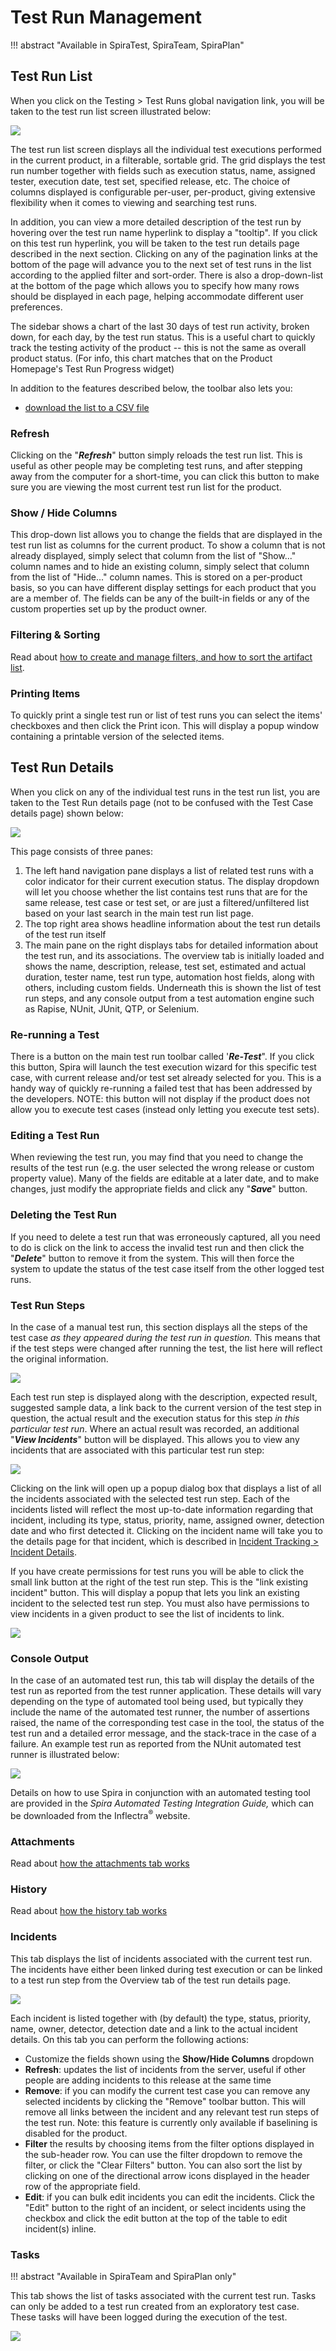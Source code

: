 # Test Run Management
!!! abstract "Available in SpiraTest, SpiraTeam, SpiraPlan"

## Test Run List
When you click on the Testing \> Test Runs global navigation link, you will be taken to the test run list screen illustrated below:

![](img/Test_Case_Management_202.png)

The test run list screen displays all the individual test executions performed in the current product, in a filterable, sortable grid. The grid displays the test run number together with fields such as execution status, name, assigned tester, execution date, test set, specified release, etc. The choice of columns displayed is configurable per-user, per-product, giving extensive flexibility when it comes to viewing and searching test runs.

In addition, you can view a more detailed description of the test run by hovering over the test run name hyperlink to display a "tooltip". If you click on this test run hyperlink, you will be taken to the test run details page described in the next section. Clicking on any of the pagination links at the bottom of the page will advance you to the next set of test runs in the list according to the applied filter and sort-order. There is also a drop-down-list at the bottom of the page which allows you to specify how many rows should be displayed in each page, helping accommodate different user preferences.

The sidebar shows a chart of the last 30 days of test run activity, broken down, for each day, by the test run status. This is a useful chart to quickly track the testing activity of the product -- this is not the same as overall product status. (For info, this chart matches that on the Product Homepage's  Test Run Progress widget)

In addition to the features described below, the toolbar also lets you:

- [download the list to a CSV file](Application-Wide.md/#download-as-csv)

### Refresh
Clicking on the "***Refresh***" button simply reloads the test run list. This is useful as other people may be completing test runs, and after stepping away from the computer for a short-time, you can click this button to make sure you are viewing the most current test run list for the product.

### Show / Hide Columns
This drop-down list allows you to change the fields that are displayed in the test run list as columns for the current product. To show a column that is not already displayed, simply select that column from the list of "Show..." column names and to hide an existing column, simply select that column from the list of "Hide..." column names. This is stored on a per-product basis, so you can have different display settings for each product that you are a member of. The fields can be any of the built-in fields or any of the custom properties set up by the product owner.

### Filtering & Sorting
Read about [how to create and manage filters, and how to sort the artifact list](Application-Wide.md#filtering).

### Printing Items
To quickly print a single test run or list of test runs you can select the items' checkboxes and then click the Print icon. This will display a popup window containing a printable version of the selected items.


## Test Run Details
When you click on any of the individual test runs in the test run list, you are taken to the Test Run details page (not to be confused with the Test Case details page) shown below:

![](img/Test_Case_Management_203.png)

This page consists of three panes:

1.  The left hand navigation pane displays a list of related test runs with a color indicator for their current execution status. The display dropdown will let you choose whether the list contains test runs that are for the same release, test case or test set, or are just a filtered/unfiltered list based on your last search in the main test run list page.
2.  The top right area shows headline information about the test run details of the test run itself
3.  The main pane on the right displays tabs for detailed information about the test run, and its associations. The overview tab is initially loaded and shows the name, description, release, test set, estimated and actual duration, tester name, test run type, automation host fields, along with others, including custom fields. Underneath this is shown the list of test run steps, and any console output from a test automation engine such as Rapise, NUnit, JUnit, QTP, or Selenium.


### Re-running a Test
There is a button on the main test run toolbar called
'***Re-Test***". If you click this button, Spira will launch the test execution wizard for this specific test case, with current release and/or test set already selected for you. This is a handy way of quickly re-running a failed test that has been addressed by the developers. NOTE: this button will not display if the product does not allow you to execute test cases (instead only letting you execute test sets).


### Editing a Test Run
When reviewing the test run, you may find that you need to change the results of the test run (e.g. the user selected the wrong release or custom property value). Many of the fields are editable at a later date, and to make changes, just modify the appropriate fields and click any "***Save***" button.


### Deleting the Test Run
If you need to delete a test run that was erroneously captured, all you need to do is click on the link to access the invalid test run and then click the "***Delete***" button to remove it from the system. This will then force the system to update the status of the test case itself from the other logged test runs.


### Test Run Steps
In the case of a manual test run, this section displays all the steps of the test case *as they appeared during the test run in question.* This means that if the test steps were changed after running the test, the list here will reflect the original information.

![](img/Test_Case_Management_204.png)

Each test run step is displayed along with the description, expected result, suggested sample data, a link back to the current version of the test step in question, the actual result and the execution status for this step *in this particular test run*. Where an actual result was recorded, an additional "***View Incidents***" button will be displayed. This allows you to view any incidents that are associated with this particular test run step:

![](img/Test_Case_Management_205.png)

Clicking on the link will open up a popup dialog box that displays a list of all the incidents associated with the selected test run step. Each of the incidents listed will reflect the most up-to-date information regarding that incident, including its type, status, priority, name, assigned owner, detection date and who first detected it. Clicking on the incident name will take you to the details page for that incident, which is described in [Incident Tracking > Incident Details](Incident-Tracking.md/#incident-details).

If you have create permissions for test runs you will be able to click the small link button at the right of the test run step. This is the "link existing incident" button. This will display a popup that lets you link an existing incident to the selected test run step. You must also have permissions to view incidents in a given product to see the list of incidents to link.

![](img/Test_Case_Management_238.png)

### Console Output
In the case of an automated test run, this tab will display the details of the test run as reported from the test runner application. These details will vary depending on the type of automated tool being used, but typically they include the name of the automated test runner, the number of assertions raised, the name of the corresponding test case in the tool, the status of the test run and a detailed error message, and the stack-trace in the case of a failure. An example test run as reported from the NUnit automated test runner is illustrated below:

![](img/Test_Case_Management_206.png)

Details on how to use Spira in conjunction with an automated testing tool are provided in the *Spira Automated Testing Integration Guide,* which can be downloaded from the Inflectra<sup>®</sup>
website.

### Attachments
Read about [how the attachments tab works](Application-Wide.md#attachments)

### History
Read about [how the history tab works](Application-Wide.md#history)

### Incidents
This tab displays the list of incidents associated with the current test run. The incidents have either been linked during test execution or can be linked to a test run step from the Overview tab of the test run details page.

![](img/Test_Case_Management_208.png)

Each incident is listed together with (by default) the type, status, priority, name, owner, detector, detection date and a link to the actual incident details. On this tab you can perform the following actions:

- Customize the fields shown using the **Show/Hide Columns** dropdown
- **Refresh**: updates the list of incidents from the server, useful if other people are adding incidents to this release at the same time
- **Remove**: if you can modify the current test case you can remove any selected incidents by clicking the "Remove" toolbar button. This will remove all links between the incident and any relevant test run steps of the test run. Note: this feature is currently only available if baselining is disabled for the product.
- **Filter** the results by choosing items from the filter options displayed in the sub-header row. You can use the filter dropdown to remove the filter, or click the "Clear Filters" button. You can also sort the list by clicking on one of the directional arrow icons displayed in the header row of the appropriate field.
- **Edit**: if you can bulk edit incidents you can edit the incidents. Click the "Edit" button to the right of an incident, or select incidents using the checkbox and click the edit button at the top of the table to edit incident(s) inline.

### Tasks
!!! abstract "Available in SpiraTeam and SpiraPlan only"

This tab shows the list of tasks associated with the current test run. Tasks can only be added to a test run created from an exploratory test case. These tasks will have been logged during the execution of the test.

![](img/Test_Case_Management_209.png)